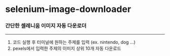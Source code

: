 # selenium-image-downloader
### 간단한 셀레니움 이미지 자동 다운로더
---
1. 코드 실행 후 터미널에 원하는 주제를 입력 (ex. nintendo, dog ...)   
1. pexels에서 입력한 주제의 이미지 상위 10개 자동 다운로드
